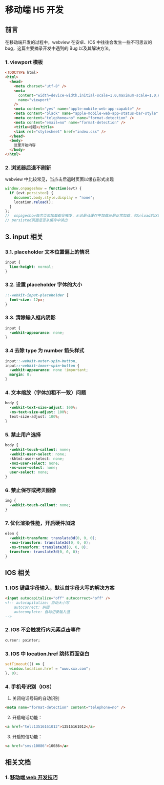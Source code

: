 # 移动端 H5 开发

## 前言

在移动端开发的过程中，webview 在安卓、IOS 中往往会发生一些不可思议的 bug，这篇主要摘录开发中遇到的 Bug 以及其解决方法。

### 1. viewport 模板

```html
<!DOCTYPE html>
<html>
  <head>
    <meta charset="utf-8" />
    <meta
      content="width=device-width,initial-scale=1.0,maximum-scale=1.0,user-scalable=no"
      name="viewport"
    />
    <meta content="yes" name="apple-mobile-web-app-capable" />
    <meta content="black" name="apple-mobile-web-app-status-bar-style" />
    <meta content="telephone=no" name="format-detection" />
    <meta content="email=no" name="format-detection" />
    <title>标题</title>
    <link rel="stylesheet" href="index.css" />
  </head>
  <body>
    这里开始内容
  </body>
</html>
```

### 2. 浏览器后退不刷新

webview 中比较常见，当点击后退时页面以缓存形式出现

```js
window.onpageshow = function(evt) {
  if (evt.persisted) {
    document.body.style.display = "none";
    location.reload();
  }
};
//  onpageshow每次页面加载都会触发，无论是从缓存中加载还是正常加载，和onload的区别点
// persisted页面是否从缓存中读出
```

## 3. input 相关

### 3.1. placeholder 文本位置偏上的情况

```css
input {
  line-height: normal;
}
```

### 3.2. 设置 placeholder 字体的大小

```css
::-webkit-input-placeholder {
  font-size: 12px;
}
```

### 3.3. 清除输入框内阴影

```css
input {
  -webkit-appearance: none;
}
```

### 3.4 去除 type 为 number 箭头样式

```css
input::-webkit-outer-spin-button,
input::-webkit-inner-spin-button {
  -webkit-appearance: none !important;
  margin: 0;
}
```

### 4. 文本缩放（字体加粗不一致）问题

```css
body {
  -webkit-text-size-adjust: 100%;
  -ms-text-size-adjust: 100%;
  text-size-adjust: 100%;
}
```

### 5. 禁止用户选择

```css
body {
  -webkit-touch-callout: none;
  -webkit-user-select: none;
  -khtml-user-select: none;
  -moz-user-select: none;
  -ms-user-select: none;
  user-select: none;
}
```

### 6. 禁止保存或拷贝图像

```css
img {
  -webkit-touch-callout: none;
}
```

### 7. 优化渲染性能，开启硬件加速

```css
elem {
  -webkit-transform: translate3d(0, 0, 0);
  -moz-transform: translate3d(0, 0, 0);
  -ms-transform: translate3d(0, 0, 0);
  transform: translate3d(0, 0, 0);
}
```

## IOS 相关

### 1. IOS 键盘字母输入，默认首字母大写的解决方案

```html
<input autocapitalize="off" autocorrect="off" />
<!-- autocapitalize: 自动大小写
    autocorrect: 纠错
    autocomplete: 自动记录输入值
-->
```

### 2. IOS 不会触发行内元素点击事件

```css
cursor: pointer;
```

### 3. IOS 中 location.href 跳转页面空白

```js
setTimeout(() => {
  window.location.href = "www.xxx.com";
}, 0);
```

### 4. 手机号识别（IOS）

1. 关闭电话号码的自动识别

```html
<meta name="format-detection" content="telephone=no" />
```

2. 开启电话功能：

```html
<a href="tel:13516161012">13516161012</a>
```

3. 开启短信功能：

```html
<a href="sms:10086">10086</a>
```

## 相关文档

### 1. [移动端 web 开发技巧](http://liujinkai.com/2015/06/06/mobile-web-skill/)
